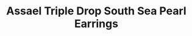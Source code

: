 ---
title: Assael Triple Drop South Sea Pearl Earrings
description: |
  These New Triple Drop Earrings are Spectacular. Six South Sea Cultured Pearls are complimented with bezel and pave set diamonds.
specs: |
  6 South Sea Cultured Pearls, 10.4 - 12.1mm. 18K Yellow Gold with Diamonds, .48 ctw.
images:
  - assael-triple-drop-south-sea-pearl-earrings.jpg
category: Essentials
order: 8
tags:
  - earrings
---
